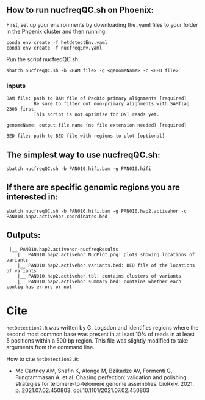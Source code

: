 ## How to run nucfreqQC.sh on Phoenix:
First, set up your environments by downloading the .yaml files to your folder in the Phoenix cluster and then running:
```
conda env create -f hetdetectEnv.yaml
conda env create -f nucfreqEnv.yaml
```

Run the script nucfreqQC.sh:
``` 
sbatch nucfreqQC.sh -b <BAM file> -g <genomeName> -c <BED file>
```

### Inputs
```
BAM file: path to BAM file of PacBio primary alignments [required]
          Be sure to filter out non-primary alignments with SAMflag 2308 first.
          This script is not optimize for ONT reads yet.

genomeName: output file name (no file extension needed) [required]

BED file: path to BED file with regions to plot [optional]
```

## The simplest way to use nucfreqQC.sh: 
```
sbatch nucfreqQC.sh -b PAN010.hifi.bam -g PAN010.hifi
```

## If there are specific genomic regions you are interested in: 
```
sbatch nucfreqQC.sh -b PAN010.hifi.bam -g PAN010.hap2.activehor -c PAN010.hap2.activehor.coordinates.bed 
```

## Outputs:
```
 |__ PAN010.hap2.activehor-nucfreqResults
    |__ PAN010.hap2.activehor.NucPlot.png: plots showing locations of variants
    |__ PAN010.hap2.activehor.variants.bed: BED file of the locations of variants
    |__ PAN010.hap2.activehor.tbl: contains clusters of variants
    |__ PAN010.hap2.activehor.summary.bed: contains whether each contig has errors or not
```

# Cite
```hetDetection2.R``` was written by G. Logsdon and identifies regions where the second most common base was present in at least 10% of reads in at least 5 positions within a 500 bp region. This file was slightly modified to take arguments from the command line.

How to cite ```hetDetection2.R```:
- Mc Cartney AM, Shafin K, Alonge M, Bzikadze AV, Formenti G, Fungtammasan A, et al. Chasing perfection: validation and polishing strategies for telomere-to-telomere genome assemblies. bioRxiv. 2021. p. 2021.07.02.450803. doi:10.1101/2021.07.02.450803


